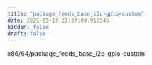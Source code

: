 ```yaml
---
title: "package_feeds_base_i2c-gpio-custom"
date: 2021-05-17 21:37:09.915546
hidden: false
draft: false
---
```


x86/64/package_feeds_base_i2c-gpio-custom

